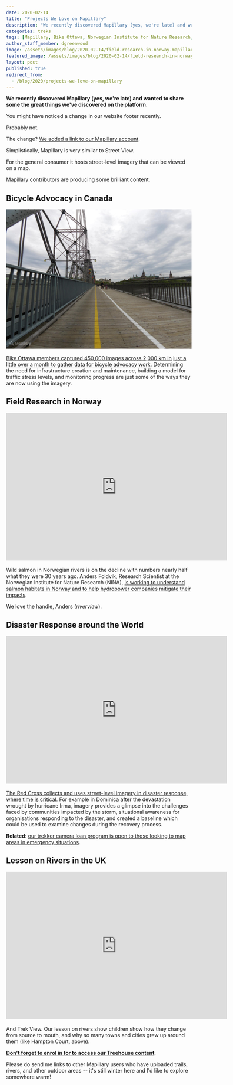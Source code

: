 ```yaml
---
date: 2020-02-14
title: "Projects We Love on Mapillary"
description: "We recently discovered Mapillary (yes, we're late) and wanted to share some the great things we've discovered on the platform."
categories: treks
tags: [Mapillary, Bike Ottawa, Norwegian Institute for Nature Research, Canada, Norway, The Red Cross]
author_staff_member: dgreenwood
image: /assets/images/blog/2020-02-14/field-research-in-norway-mapillary-meta.jpg
featured_image: /assets/images/blog/2020-02-14/field-research-in-norway-mapillary-sm.jpg
layout: post
published: true
redirect_from:
  - /blog/2020/projects-we-love-on-mapillary
---
```


**We recently discovered Mapillary (yes, we're late) and wanted to share some the great things we've discovered on the platform.**

You might have noticed a change in our website footer recently.

Probably not.

The change? [We added a link to our Mapillary account](https://www.mapillary.com/app/user/trekviewhq).

Simplistically, Mapillary is very similar to Street View.

For the general consumer it hosts street-level imagery that can be viewed on a map.

Mapillary contributors are producing some brilliant content.

## Bicycle Advocacy in Canada

<img class="img-fluid" src="/assets/images/blog/2020-02-14/canada.jpeg" alt="Bicycle Advocacy in Canada" title="Bicycle Advocacy in Canada" />

[Bike Ottawa members captured 450,000 images across 2,000 km in just a little over a month to gather data for bicycle advocacy work](https://blog.mapillary.com/update/2017/11/17/completing-the-map-for-bicycle-advocacy-in-ottawa.html). Determining the need for infrastructure creation and maintenance, building a model for traffic stress levels, and monitoring progress are just some of the ways they are now using the imagery.

## Field Research in Norway

<iframe width="600" height="400" allowfullscreen style="border-style:none;" src="https://www.trekview.org/trekviewer.htm#panorama=https://www.trekview.org/assets/images/blog/2020-02-14/norway.jpeg&amp;autoLoad=true"></iframe>

Wild salmon in Norwegian rivers is on the decline with numbers nearly half what they were 30 years ago. Anders Foldvik, Research Scientist at the Norwegian Institute for Nature Research (NINA), [is working to understand salmon habitats in Norway and to help hydropower companies mitigate their impacts](https://blog.mapillary.com/update/2020/01/02/innovative-uses-for-mapillary-in-field-research.html). 

We love the handle, Anders (_riverview_).

## Disaster Response around the World

<iframe width="600" height="400" allowfullscreen style="border-style:none;" src="https://www.trekview.org/trekviewer.htm#panorama=https://www.trekview.org/assets/images/blog/2020-02-14/dominica.jpeg&amp;autoLoad=true"></iframe>

[The Red Cross collects and uses street-level imagery in disaster response, where time is critical](https://blog.mapillary.com/update/2018/03/21/how-red-cross-uses-data-during-global-disasters.html). For example in Dominica after the devastation wrought by hurricane Irma, imagery provides a glimpse into the challenges faced by communities impacted by the storm, situational awareness for organisations responding to the disaster, and created a baseline which could be used to examine changes during the recovery process.

**Related**: [our trekker camera loan program is open to those looking to map areas in emergency situations](/blog/mapping-the-unmapped-using-360-degree-photos).

## Lesson on Rivers in the UK

<iframe width="600" height="400" allowfullscreen style="border-style:none;" src="https://www.trekview.org/trekviewer.htm#panorama=https://www.trekview.org/assets/images/blog/2020-02-14/river-thames-lesson.jpeg&amp;autoLoad=true"></iframe>

And Trek View. Our lesson on rivers show children show how they change from source to mouth, and why so many towns and cities grew up around them (like Hampton Court, above). 

[**Don't forget to enrol in for to access our Treehouse content**](https://treehouse.trekview.org).

Please do send me links to other Mapillary users who have uploaded trails, rivers, and other outdoor areas -- it's still winter here and I'd like to explore somewhere warm!